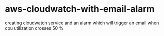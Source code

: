 # aws-cloudwatch-with-email-alarm
creating cloudwatch service and an alarm which will trigger an email when cpu utilization crosses 50 %
